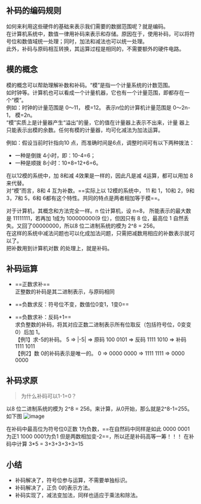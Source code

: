 ## 补码的编码规则
如何来利用这些硬件的基础来表示我们需要的数据范围呢？就是编码。  
在计算机系统中，数值一律用补码来表示和存储。原因在于，使用补码，可以将符号位和数值域统一处理；同时，加法和减法也可以统一处理。  
此外，补码与原码相互转换，其运算过程是相同的，不需要额外的硬件电路。

## 模的概念
模的概念可以帮助理解补数和补码。“模”是指一个计量系统的计数范围。  
如时钟等。计算机也可以看成一个计量机器，它也有一个计量范围，即都存在一个“模”。  
例如：时钟的计量范围是 0～11， 模=12。 表示n位的计算机计量范围是 0～2n-1， 模=2n。  
“模”实质上是计量器产生“溢出”的量，它的值在计量器上表示不出来，计量
器上只能表示出模的余数。任何有模的计量器，均可化减法为加法运算。


例如：假设当前时针指向10 点，而准确时间是6点，调整时间可有以下两种拨法：
- 一种是倒拨 4小时，即：10-4=6；
- 一种是顺拨 8小时：10+8=12+6=6。  

在以12模的系统中，加 8和减 4效果是一样的，因此凡是减 4运算，都可以用加 8 来代替。  
对“模”而言，8和 4 互为补数。==实际上以 12模的系统中，
11 和 1，10和 2，9和 3，7和 5，6和 6都有这个特性。共同的特点是两者相加等于模==。  

对于计算机，其概念和方法完全一样。n 位计算机，设 n=8， 所能表示的最大数是 11111111，若再加 1成为 100000000(9 位），但因只有 8 位，最高位 1 自然丢失。又回了00000000，所以8 位二进制系统的模为 2^8 = 256。  
在这样的系统中减法问题也可以化成加法问题，只需把减数用相应的补数表示就可以了。  
把补数用到计算机对数
的处理上，就是补码。

## 补码运算
- ==正数求补==  
    正整数的补码是其二进制表示，与原码相同

- ==负数求反：符号位不变，数值位0变1，1变0==  

- ==负数求补：反码+1==  
求负整数的补码，将其对应正数二进制表示所有位取反（包括符号位，0变变 0）后加 1。  
【例1】求-5的补码。  5 => |-5| => 原码 100 0101 =>  反码 1111 1010 => 补码1111 1011  
【例2】数 0的补码表示是唯一的。  0 => 0000 0000 => 1111 1111 => 0000 0000  

## 补码求原
> 为什么补码可以1-1=0？

以8 位二进制系统的模为 2^8 = 256。来计算，从0开始，那么就是2^8-1=255。如下图
![image](https://note.youdao.com/yws/public/resource/4f656259591974308015ad07c25e832b/xmlnote/20DEE154E59543EDBB0B4C4A36A9762E/5947)

在补码中最高位为符号位0正数 1为负数，==在自然码中同样是如此 0000 0001 为正1 1000 0001为负1 但是两数相加变-2==，所以还是补码高等一筹！！！
在补码中计算 3*5 = 3+3+3+3+3=15

## 小结
- 补码解决了，符号位参与运算，不需要单独标识。
- 补码解决了，正负 0的表示方法。
- 补码实现了，减法变加法，同样也适应于乘法和除法。
